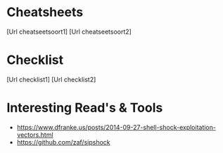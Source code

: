 Cheatsheets
===========
[Url cheatseetsoort1]
[Url cheatseetsoort2]


Checklist
===========
[Url checklist1]
[Url checklist2]

Interesting Read's & Tools
===========

- https://www.dfranke.us/posts/2014-09-27-shell-shock-exploitation-vectors.html
- https://github.com/zaf/sipshock
